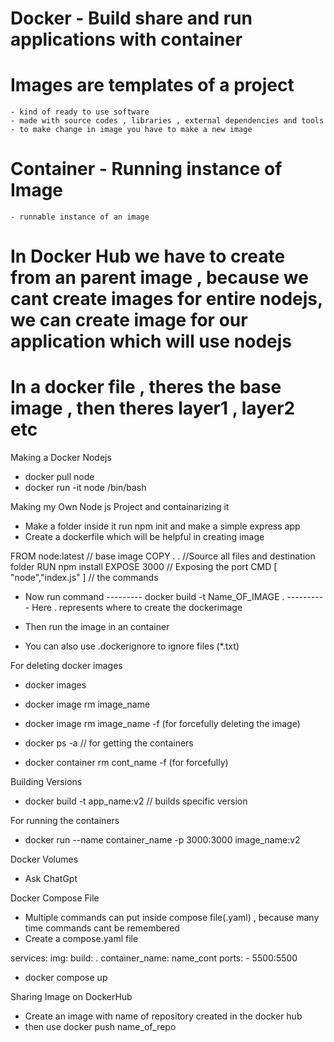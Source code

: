 # Docker - Build share and run applications with container

# Images are templates of a project
    - kind of ready to use software
    - made with source codes , libraries , external dependencies and tools
    - to make change in image you have to make a new image

# Container - Running instance of Image
    - runnable instance of an image

# In Docker Hub we have to create from an parent image , because we cant create images for entire nodejs, we can create image for our application which will use nodejs


# In a docker file , theres the base image , then theres layer1 , layer2 etc



Making a Docker Nodejs

- docker pull node
- docker run -it node /bin/bash



Making my Own Node js Project and containarizing it

- Make a folder inside it run npm init and make a simple express app 
- Create a dockerfile which will be helpful in creating image 

FROM node:latest   // base image
COPY . .      //Source all files and destination folder
RUN npm install
EXPOSE 3000   // Exposing the port
CMD [ "node","index.js" ]    // the commands


- Now run command ---------      docker build -t Name_OF_IMAGE .   ---------- Here . represents where to create the dockerimage
- Then run the image in an container

- You can also use .dockerignore to ignore files  (*.txt)


For deleting docker images

- docker images
- docker image rm image_name
- docker image rm image_name -f  (for forcefully deleting the image)

- docker ps -a   // for getting the containers
- docker container rm cont_name -f  (for forcefully)


Building Versions
- docker build -t app_name:v2   // builds specific version

For running the containers
- docker run --name container_name -p 3000:3000 image_name:v2


Docker Volumes
- Ask ChatGpt


Docker Compose File

- Multiple commands can put inside compose file(.yaml) , because many time commands cant be remembered
- Create a compose.yaml file

services:
    img:
        build: .
        container_name: name_cont
        ports:
            - 5500:5500
    

- docker compose up



Sharing Image on DockerHub
- Create an image with name of repository created in the docker hub
- then use docker push name_of_repo

